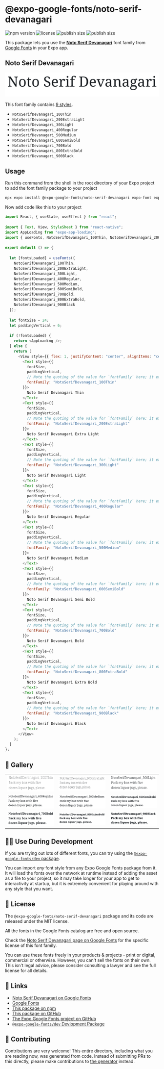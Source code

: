# @expo-google-fonts/noto-serif-devanagari

![npm version](https://flat.badgen.net/npm/v/@expo-google-fonts/noto-serif-devanagari)
![license](https://flat.badgen.net/github/license/expo/google-fonts)
![publish size](https://flat.badgen.net/packagephobia/install/@expo-google-fonts/noto-serif-devanagari)
![publish size](https://flat.badgen.net/packagephobia/publish/@expo-google-fonts/noto-serif-devanagari)

This package lets you use the [**Noto Serif Devanagari**](https://fonts.google.com/specimen/Noto+Serif+Devanagari) font family from [Google Fonts](https://fonts.google.com/) in your Expo app.

## Noto Serif Devanagari

![Noto Serif Devanagari](./font-family.png)

This font family contains [9 styles](#-gallery).

- `NotoSerifDevanagari_100Thin`
- `NotoSerifDevanagari_200ExtraLight`
- `NotoSerifDevanagari_300Light`
- `NotoSerifDevanagari_400Regular`
- `NotoSerifDevanagari_500Medium`
- `NotoSerifDevanagari_600SemiBold`
- `NotoSerifDevanagari_700Bold`
- `NotoSerifDevanagari_800ExtraBold`
- `NotoSerifDevanagari_900Black`

## Usage

Run this command from the shell in the root directory of your Expo project to add the font family package to your project

```sh
npx expo install @expo-google-fonts/noto-serif-devanagari expo-font expo-app-loading
```

Now add code like this to your project

```js
import React, { useState, useEffect } from "react";

import { Text, View, StyleSheet } from "react-native";
import AppLoading from "expo-app-loading";
import { useFonts, NotoSerifDevanagari_100Thin, NotoSerifDevanagari_200ExtraLight, NotoSerifDevanagari_300Light, NotoSerifDevanagari_400Regular, NotoSerifDevanagari_500Medium, NotoSerifDevanagari_600SemiBold, NotoSerifDevanagari_700Bold, NotoSerifDevanagari_800ExtraBold, NotoSerifDevanagari_900Black } from '@expo-google-fonts/noto-serif-devanagari';

export default () => {

  let [fontsLoaded] = useFonts({
    NotoSerifDevanagari_100Thin, 
    NotoSerifDevanagari_200ExtraLight, 
    NotoSerifDevanagari_300Light, 
    NotoSerifDevanagari_400Regular, 
    NotoSerifDevanagari_500Medium, 
    NotoSerifDevanagari_600SemiBold, 
    NotoSerifDevanagari_700Bold, 
    NotoSerifDevanagari_800ExtraBold, 
    NotoSerifDevanagari_900Black
  });

  let fontSize = 24;
  let paddingVertical = 6;

  if (!fontsLoaded) {
    return <AppLoading />;
  } else {
    return (
      <View style={{ flex: 1, justifyContent: "center", alignItems: "center" }}>
        <Text style={{
          fontSize,
          paddingVertical,
          // Note the quoting of the value for `fontFamily` here; it expects a string!
          fontFamily: "NotoSerifDevanagari_100Thin"
        }}>
          Noto Serif Devanagari Thin
        </Text>
        <Text style={{
          fontSize,
          paddingVertical,
          // Note the quoting of the value for `fontFamily` here; it expects a string!
          fontFamily: "NotoSerifDevanagari_200ExtraLight"
        }}>
          Noto Serif Devanagari Extra Light
        </Text>
        <Text style={{
          fontSize,
          paddingVertical,
          // Note the quoting of the value for `fontFamily` here; it expects a string!
          fontFamily: "NotoSerifDevanagari_300Light"
        }}>
          Noto Serif Devanagari Light
        </Text>
        <Text style={{
          fontSize,
          paddingVertical,
          // Note the quoting of the value for `fontFamily` here; it expects a string!
          fontFamily: "NotoSerifDevanagari_400Regular"
        }}>
          Noto Serif Devanagari Regular
        </Text>
        <Text style={{
          fontSize,
          paddingVertical,
          // Note the quoting of the value for `fontFamily` here; it expects a string!
          fontFamily: "NotoSerifDevanagari_500Medium"
        }}>
          Noto Serif Devanagari Medium
        </Text>
        <Text style={{
          fontSize,
          paddingVertical,
          // Note the quoting of the value for `fontFamily` here; it expects a string!
          fontFamily: "NotoSerifDevanagari_600SemiBold"
        }}>
          Noto Serif Devanagari Semi Bold
        </Text>
        <Text style={{
          fontSize,
          paddingVertical,
          // Note the quoting of the value for `fontFamily` here; it expects a string!
          fontFamily: "NotoSerifDevanagari_700Bold"
        }}>
          Noto Serif Devanagari Bold
        </Text>
        <Text style={{
          fontSize,
          paddingVertical,
          // Note the quoting of the value for `fontFamily` here; it expects a string!
          fontFamily: "NotoSerifDevanagari_800ExtraBold"
        }}>
          Noto Serif Devanagari Extra Bold
        </Text>
        <Text style={{
          fontSize,
          paddingVertical,
          // Note the quoting of the value for `fontFamily` here; it expects a string!
          fontFamily: "NotoSerifDevanagari_900Black"
        }}>
          Noto Serif Devanagari Black
        </Text>
      </View>
    );
  }
};
```

## 🔡 Gallery


||||
|-|-|-|
|![NotoSerifDevanagari_100Thin](./NotoSerifDevanagari_100Thin.ttf.png)|![NotoSerifDevanagari_200ExtraLight](./NotoSerifDevanagari_200ExtraLight.ttf.png)|![NotoSerifDevanagari_300Light](./NotoSerifDevanagari_300Light.ttf.png)||
|![NotoSerifDevanagari_400Regular](./NotoSerifDevanagari_400Regular.ttf.png)|![NotoSerifDevanagari_500Medium](./NotoSerifDevanagari_500Medium.ttf.png)|![NotoSerifDevanagari_600SemiBold](./NotoSerifDevanagari_600SemiBold.ttf.png)||
|![NotoSerifDevanagari_700Bold](./NotoSerifDevanagari_700Bold.ttf.png)|![NotoSerifDevanagari_800ExtraBold](./NotoSerifDevanagari_800ExtraBold.ttf.png)|![NotoSerifDevanagari_900Black](./NotoSerifDevanagari_900Black.ttf.png)||


## 👩‍💻 Use During Development

If you are trying out lots of different fonts, you can try using the [`@expo-google-fonts/dev` package](https://github.com/expo/google-fonts/tree/master/font-packages/dev#readme).

You can import _any_ font style from any Expo Google Fonts package from it. It will load the fonts over the network at runtime instead of adding the asset as a file to your project, so it may take longer for your app to get to interactivity at startup, but it is extremely convenient for playing around with any style that you want.


## 📖 License

The `@expo-google-fonts/noto-serif-devanagari` package and its code are released under the MIT license.

All the fonts in the Google Fonts catalog are free and open source.

Check the [Noto Serif Devanagari page on Google Fonts](https://fonts.google.com/specimen/Noto+Serif+Devanagari) for the specific license of this font family.

You can use these fonts freely in your products & projects - print or digital, commercial or otherwise. However, you can't sell the fonts on their own. This isn't legal advice, please consider consulting a lawyer and see the full license for all details.

## 🔗 Links

- [Noto Serif Devanagari on Google Fonts](https://fonts.google.com/specimen/Noto+Serif+Devanagari)
- [Google Fonts](https://fonts.google.com/)
- [This package on npm](https://www.npmjs.com/package/@expo-google-fonts/noto-serif-devanagari)
- [This package on GitHub](https://github.com/expo/google-fonts/tree/master/font-packages/noto-serif-devanagari)
- [The Expo Google Fonts project on GitHub](https://github.com/expo/google-fonts)
- [`@expo-google-fonts/dev` Devlopment Package](https://github.com/expo/google-fonts/tree/master/font-packages/dev)

## 🤝 Contributing

Contributions are very welcome! This entire directory, including what you are reading now, was generated from code. Instead of submitting PRs to this directly, please make contributions to [the generator](https://github.com/expo/google-fonts/tree/master/packages/generator) instead.
